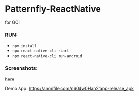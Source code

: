 # Patternfly-ReactNative
for GCI

### RUN:
- `npm install`
- `npx react-native-cli start`
- `npx react-native-cli run-android`

### Screenshots:
[here](https://drive.google.com/file/d/17d6t_-8wGQZPSK5NWcDR8_Wim0CA5elM/preview)

Demo App: https://anonfile.com/n604w0Han2/app-release_apk
